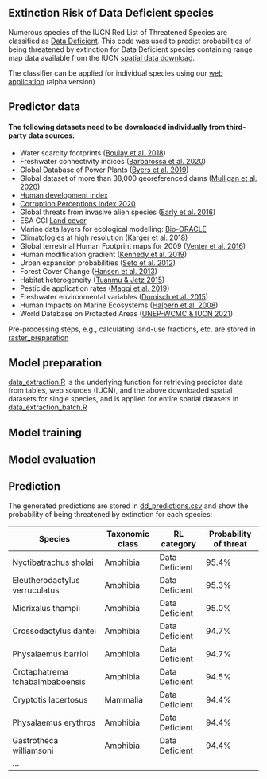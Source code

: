 ## Extinction Risk of Data Deficient species
Numerous species of the IUCN Red List of Threatened Species are classified as [Data Deficient](https://www.iucnredlist.org/search?permalink=2ed13c01-7e0e-4596-a100-38ed47d30a99). This code was used to predict probabilities of being threatened by extinction for Data Deficient species containing range map data available from the IUCN [spatial data download](https://www.iucnredlist.org/resources/spatial-data-download).

The classifier can be applied for individual species using our [web application](https://ml-extinctionrisk.indecol.no/) (alpha version)

## Predictor data
#### The following datasets need to be downloaded individually from third-party data sources:

- Water scarcity footprints ([Boulay et al. 2018](https://doi.org/10.1007/s11367-017-1333-8))
- Freshwater connectivity indices ([Barbarossa et al. 2020](https://doi.org/10.1073/pnas.1912776117))
- Global Database of Power Plants ([Byers et al. 2019](https://datasets.wri.org/dataset/globalpowerplantdatabase))
- Global dataset of more than 38,000 georeferenced dams ([Mulligan et al. 2020](https://doi.org/10.1038/s41597-020-0362-5))
- [Human development index](http://hdr.undp.org/sites/default/files/2020_statistical_annex_all.xlsx)
- [Corruption Perceptions Index 2020](https://images.transparencycdn.org/images/CPI_FULL_DATA_2021-01-27-162209.zip)
- Global threats from invasive alien species ([Early et al. 2016](https://doi.org/10.1038/ncomms12485))
- ESA CCI [Land cover](http://maps.elie.ucl.ac.be/CCI/viewer/download.php)
- Marine data layers for ecological modelling: [Bio-ORACLE](https://bio-oracle.org)
- Climatologies at high resolution ([Karger et al. 2018](https://doi.org/10.5061/dryad.kd1d4))
- Global terrestrial Human Footprint maps for 2009 ([Venter et al. 2016](https://doi.org/10.1038/sdata.2016.67))
- Human modification gradient ([Kennedy et al. 2019](https://doi.org/10.1111/gcb.14549))
- Urban expansion probabilities ([Seto et al. 2012](https://doi.org/10.1073/pnas.1211658109))
- Forest Cover Change ([Hansen et al. 2013](https://doi.org/10.1126/science.1244693))
- Habitat heterogeneity ([Tuanmu & Jetz 2015](https://doi.org/10.1111/geb.12365))
- Pesticide application rates ([Maggi et al. 2019](https://doi.org/10.1038/s41597-019-0169-4))
- Freshwater environmental variables ([Domisch et al. 2015](https://doi.org/10.1038/sdata.2015.73))
- Human Impacts on Marine Ecosystems ([Halpern et al. 2008](https://doi.org/10.1126/science.1149345))
- World Database on Protected Areas ([UNEP-WCMC & IUCN 2021](www.protectedplanet.net))

Pre-processing steps, e.g., calculating land-use fractions, etc. are stored in [raster_preparation](https://github.com/jannebor/dd_forecast/tree/main/workflow/1_Preparation/raster_preparation)

## Model preparation
[data_extraction.R](https://github.com/jannebor/dd_forecast/blob/main/workflow/1_Preparation/model_preparation/data_extraction.R) is the underlying function for retrieving predictor data from tables, web sources (IUCN), and the above downloaded spatial datasets for single species, and is applied for entire spatial datasets in [data_extraction_batch.R](https://github.com/jannebor/dd_forecast/blob/main/workflow/1_Preparation/model_preparation/2_data_extraction_batch.R)




## Model training



## Model evaluation

## Prediction

The generated predictions are stored in [dd_predictions.csv](https://github.com/jannebor/dd_forecast/blob/main/dd_predictions.csv) and show the probability of being threatened by extinction for each species:

| Species                         | Taxonomic class | RL category    | Probability of threat |
|---------------------------------|-----------------|----------------|-----------------------|
| Nyctibatrachus sholai           | Amphibia        | Data Deficient | 95.4%                 |
| Eleutherodactylus verruculatus  | Amphibia        | Data Deficient | 95.3%                 |
| Micrixalus thampii              | Amphibia        | Data Deficient | 95.0%                 |
| Crossodactylus dantei           | Amphibia        | Data Deficient | 94.7%                 |
| Physalaemus barrioi             | Amphibia        | Data Deficient | 94.7%                 |
| Crotaphatrema tchabalmbaboensis | Amphibia        | Data Deficient | 94.5%                 |
| Cryptotis lacertosus            | Mammalia        | Data Deficient | 94.4%                 |
| Physalaemus erythros            | Amphibia        | Data Deficient | 94.4%                 |
| Gastrotheca williamsoni         | Amphibia        | Data Deficient | 94.4%                 |
| …                               |                 |                |                       |
